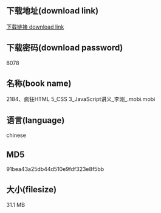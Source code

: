 ## 下载地址(download link)
[下载链接 download link](https://voluble-croquembouche-d321dc.netlify.app/?s=2184%E3%80%81%E7%96%AF%E7%8B%82HTML+5_CSS+3_JavaScript%E8%AE%B2%E4%B9%89_%E6%9D%8E%E5%88%9A_.mobi)

## 下载密码(download password)
8078

## 名称(book name)
2184、疯狂HTML 5_CSS 3_JavaScript讲义_李刚_.mobi.mobi

## 语言(language)
chinese

## MD5
91bea43a25db44d510e9fdf323e8f5bb

## 大小(filesize)
31.1 MB

